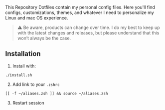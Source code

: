 This Repository Dotfiles contain my personal config files. Here you'll find configs, customizations, themes, and whatever I need to personalize my Linux and mac OS experience.

> ⚠️ Be aware, products can change over time. I do my best to keep up with the latest changes and releases, but please understand that this won’t always be the case.

## Installation 

1. Install with: 
```
./install.sh
```

2. Add link to your `.zshrc`

```
[[ -f ~/aliases.zsh ]] && source ~/aliases.zsh
```

3. Restart session
